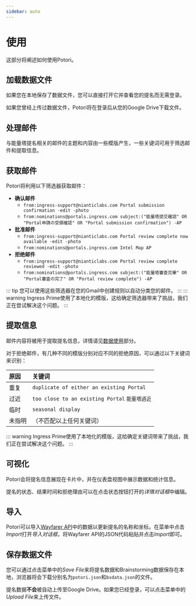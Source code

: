 ```yaml
---
sidebar: auto
---
```


# 使用
这部分将阐述如何使用Potori。

## 加载数据文件
如果您在本地保存了数据文件，您可以直接打开它并查看您的提名而无需登录。

如果您曾经上传过数据文件，Potori将在登录后从您的Google Drive下载文件。

## 处理邮件
与能量塔提名相关的邮件的主题和内容由一些模版产生，一些关键词可用于筛选邮件和提取信息。

## 获取邮件
Potori将利用以下筛选器获取邮件：

- **确认邮件**
  - `from:ingress-support@nianticlabs.com Portal submission confirmation -edit -photo`
  - `from:nominations@portals.ingress.com subject:("能量塔提交確認" OR "Portal申請の受領確認" OR "Portal submission confirmation") -AP`
- **批准邮件**
  - `from:ingress-support@nianticlabs.com Portal review complete now available -edit -photo`
  - `from:nominations@portals.ingress.com Intel Map AP`
- **拒绝邮件**
  - `from:ingress-support@nianticlabs.com Portal review complete reviewed -edit -photo`
  - `from:nominations@portals.ingress.com subject:("能量塔審查完畢" OR "Portal審査の完了" OR "Portal review complete") -AP`

::: tip
您可以使用这些筛选器在您的Gmail中创建规则以自动分类您的邮件。
:::
::: warning
Ingress Prime使用了本地化的模版，这给确定筛选器带来了挑战，我们正在尝试解决这个问题。
:::

## 提取信息
邮件内容将被用于提取提名信息，详情请见[数据使用](../privacy/#数据使用)部分。

对于拒绝邮件，有几种不同的模版分别对应不同的拒绝原因，可以通过以下关键词来识别：

| 原因 | 关键词
| :--- | :---
| 重复 | `duplicate of either an existing Portal`
| 过近 | `too close to an existing Portal` `能量塔過近`
| 临时 | `seasonal display`
| 未指明 | （不匹配以上任何关键词）

::: warning
Ingress Prime使用了本地化的模版，这给确定关键词带来了挑战，我们正在尝试解决这个问题。
:::

## 可视化
Potori会将提名信息展现在卡片中，并在仪表盘视图中展示数据和统计信息。

提名的状态、结果时间和拒绝理由可以在点击状态按钮打开的*详情对话框*中编辑。

## 导入
Potori可以导入[Wayfarer API](https://wayfarer.nianticlabs.com/api/v1/vault/manage "Wayfarer API")中的数据以更新提名的名称和坐标。在菜单中点击*Import*打开*导入对话框*，将Wayfarer API的JSON代码粘贴并点击*Import*即可。

## 保存数据文件
您可以通过点击菜单中的*Save File*来将提名数据和Brainstorming数据保存在本地，浏览器将会下载分别名为`potori.json`和`bsdata.json`的文件。

提名数据**不会**被自动上传至Google Drive。如果您已经登录，可以点击菜单中的*Upload File*来上传文件。